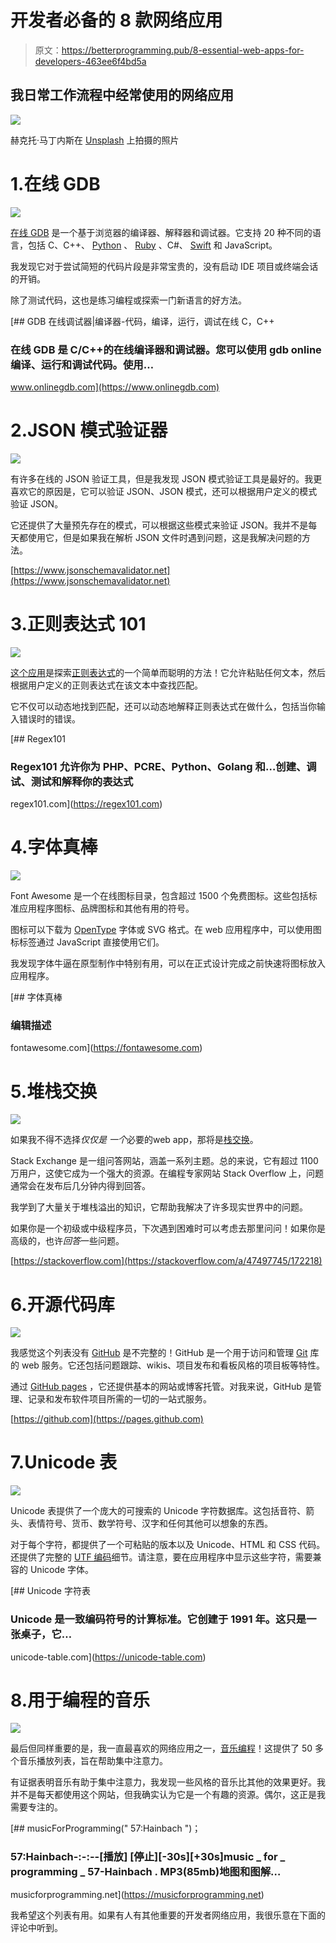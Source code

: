 # 开发者必备的 8 款网络应用

> 原文：<https://betterprogramming.pub/8-essential-web-apps-for-developers-463ee6f4bd5a>

## 我日常工作流程中经常使用的网络应用

![](img/e423e2cd025d65cb1b9ae1ddf6d74808.png)

赫克托·马丁内斯在 [Unsplash](https://unsplash.com/s/photos/essential?utm_source=unsplash&utm_medium=referral&utm_content=creditCopyText) 上拍摄的照片

# 1.在线 GDB

![](img/eb55d47620ab479fb28e39df078603a0.png)

[在线 GDB](https://www.onlinegdb.com) 是一个基于浏览器的编译器、解释器和调试器。它支持 20 种不同的语言，包括 C、C++、 [Python](https://www.python.org/) 、 [Ruby](https://www.ruby-lang.org/en/) 、C#、 [Swift](https://developer.apple.com/swift/) 和 JavaScript。

我发现它对于尝试简短的代码片段是非常宝贵的，没有启动 IDE 项目或终端会话的开销。

除了测试代码，这也是练习编程或探索一门新语言的好方法。

 [## GDB 在线调试器|编译器-代码，编译，运行，调试在线 C，C++

### 在线 GDB 是 C/C++的在线编译器和调试器。您可以使用 gdb online 编译、运行和调试代码。使用…

www.onlinegdb.com](https://www.onlinegdb.com) 

# 2.JSON 模式验证器

![](img/f2d49020f04a0dbb06be5f1d509fc787.png)

有许多在线的 JSON 验证工具，但是我发现 JSON 模式验证工具是最好的。我更喜欢它的原因是，它可以验证 JSON、JSON 模式，还可以根据用户定义的模式验证 JSON。

它还提供了大量预先存在的模式，可以根据这些模式来验证 JSON。我并不是每天都使用它，但是如果我在解析 JSON 文件时遇到问题，这是我解决问题的方法。

[https://www.jsonschemavalidator.net](https://www.jsonschemavalidator.net)

# 3.正则表达式 101

![](img/272da1769881f688765f7a5f42139872.png)

[这个应用](https://regex101.com)是探索[正则表达式](https://en.wikipedia.org/wiki/Regular_expression)的一个简单而聪明的方法！它允许粘贴任何文本，然后根据用户定义的正则表达式在该文本中查找匹配。

它不仅可以动态地找到匹配，还可以动态地解释正则表达式在做什么，包括当你输入错误时的错误。

 [## Regex101

### Regex101 允许你为 PHP、PCRE、Python、Golang 和…创建、调试、测试和解释你的表达式

regex101.com](https://regex101.com) 

# 4.字体真棒

![](img/e64caa91441f7c80ee2c03e98b3a0233.png)

Font Awesome 是一个在线图标目录，包含超过 1500 个免费图标。这些包括标准应用程序图标、品牌图标和其他有用的符号。

图标可以下载为 [OpenType](https://en.wikipedia.org/wiki/OpenType) 字体或 SVG 格式。在 web 应用程序中，可以使用图标标签通过 JavaScript 直接使用它们。

我发现字体牛逼在原型制作中特别有用，可以在正式设计完成之前快速将图标放入应用程序。

[](https://fontawesome.com) [## 字体真棒

### 编辑描述

fontawesome.com](https://fontawesome.com) 

# 5.堆栈交换

![](img/23038c16897d76881279a2427c0135d8.png)

如果我不得不选择*仅仅是* *一个*必要的web app，那将是[栈交换](https://stackexchange.com/)。

Stack Exchange 是一组问答网站，涵盖一系列主题。总的来说，它有超过 1100 万用户，这使它成为一个强大的资源。在编程专家网站 Stack Overflow 上，问题通常会在发布后几分钟内得到回答。

我学到了大量关于堆栈溢出的知识，它帮助我解决了许多现实世界中的问题。

如果你是一个初级或中级程序员，下次遇到困难时可以考虑去那里问问！如果你是高级的，也许*回答*一些问题。

[https://stackoverflow.com](https://stackoverflow.com/a/47497745/172218)

# 6.开源代码库

![](img/343dfcef71f201c673e9640088b92e38.png)

我感觉这个列表没有 [GitHub](https://github.com) 是不完整的！GitHub 是一个用于访问和管理 [Git](https://en.wikipedia.org/wiki/Git) 库的 web 服务。它还包括问题跟踪、wikis、项目发布和看板风格的项目板等特性。

通过 [GitHub pages](https://pages.github.com) ，它还提供基本的网站或博客托管。对我来说，GitHub 是管理、记录和发布软件项目所需的一切的一站式服务。

[https://github.com](https://pages.github.com)

# 7.Unicode 表

![](img/11aeaa6888428b191b567a409c6e4a89.png)

Unicode 表提供了一个庞大的可搜索的 Unicode 字符数据库。这包括音符、箭头、表情符号、货币、数学符号、汉字和任何其他可以想象的东西。

对于每个字符，都提供了一个可粘贴的版本以及 Unicode、HTML 和 CSS 代码。还提供了完整的 [UTF 编码](https://en.wikipedia.org/wiki/Unicode#UTF)细节。请注意，要在应用程序中显示这些字符，需要兼容的 Unicode 字体。

 [## Unicode 字符表

### Unicode 是一致编码符号的计算标准。它创建于 1991 年。这只是一张桌子，它…

unicode-table.com](https://unicode-table.com) 

# 8.用于编程的音乐

![](img/4d9f50342abd641be5c31502b8a90ff9.png)

最后但同样重要的是，我一直最喜欢的网络应用之一，[音乐编程](https://musicforprogramming.net)！这提供了 50 多个音乐播放列表，旨在帮助集中注意力。

有证据表明音乐有助于集中注意力，我发现一些风格的音乐比其他的效果更好。我并不是每天都使用这个网站，但我确实认为它是一个有趣的资源。偶尔，这正是我需要专注的。

 [## musicForProgramming(" 57:Hainbach ")；

### 57:Hainbach-:-:--[播放] [停止][-30s][+30s]music _ for _ programming _ 57-Hainbach . MP3(85mb)地图和图解…

musicforprogramming.net](https://musicforprogramming.net) 

我希望这个列表有用。如果有人有其他重要的开发者网络应用，我很乐意在下面的评论中听到。